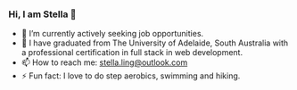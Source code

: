 ### Hi, I am Stella 👋


- 🔭 I’m currently actively seeking job opportunities.
- 🌱 I have graduated from The University of Adelaide, South Australia with a professional certification in full stack in web development.
- 📫 How to reach me: stella.ling@outlook.com
- ⚡ Fun fact: I love to do step aerobics, swimming and hiking.

